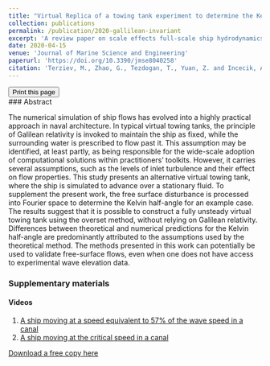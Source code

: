 ```yaml
---
title: "Virtual Replica of a towing tank experiment to determine the Kelvin Half-angle of a ship in restricted water"
collection: publications
permalink: /publication/2020-gallilean-invariant
excerpt: 'A review paper on scale effects full-scale ship hydrodynamics.'
date: 2020-04-15
venue: 'Journal of Marine Science and Engineering'
paperurl: 'https://doi.org/10.3390/jmse8040258'
citation: 'Terziev, M., Zhao, G., Tezdogan, T., Yuan, Z. and Incecik, A., 2020. Virtual Replica of a towing tank experiment to determine the Kelvin Half-angle of a ship in restricted water. _Journal of Marine Science and Engineering_, _8_(4), p.258.'
---
```

<div class="text-right">
<input type="button" value="Print this page" onClick="window.print()">
</div>
### Abstract

The numerical simulation of ship flows has evolved into a highly practical approach in naval architecture. In typical virtual towing tanks, the principle of Galilean relativity is invoked to maintain the ship as fixed, while the surrounding water is prescribed to flow past it. This assumption may be identified, at least partly, as being responsible for the wide-scale adoption of computational solutions within practitioners’ toolkits. However, it carries several assumptions, such as the levels of inlet turbulence and their effect on flow properties. This study presents an alternative virtual towing tank, where the ship is simulated to advance over a stationary fluid. To supplement the present work, the free surface disturbance is processed into Fourier space to determine the Kelvin half-angle for an example case. The results suggest that it is possible to construct a fully unsteady virtual towing tank using the overset method, without relying on Galilean relativity. Differences between theoretical and numerical predictions for the Kelvin half-angle are predominantly attributed to the assumptions used by the theoretical method. The methods presented in this work can potentially be used to validate free-surface flows, even when one does not have access to experimental wave elevation data. 

### Supplementary materials
#### Videos
 1. [A ship moving at a speed equivalent to 57% of the wave speed in a canal](https://youtu.be/bKAjoV5E0mw)
 2. [A ship moving at the critical speed in a canal](https://youtu.be/bkEAz6wgRzk)

[Download a free copy here](momchil-terziev.github.io/files/Terziev_etal_JMSE_2020_Virtual_replica_of_a_towing_tank_experiment.pdf)
